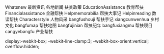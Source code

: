 Whatsnew  最新资讯 各地新闻 扶贫政策
EducationAssistance 教育帮扶
Financialassistance  金融帮扶
Helpmemorabilia   帮扶大事记
Helpinreading   数读帮扶
Characterstyle   人物风采
bangfushouji  帮扶手记
xiangcunwenhua  乡村文化
bangfumap  帮扶地图
bangfujinian 帮扶纪年
bangfuxiangmu 帮扶项目
cangyebangfu  产业帮扶




display:-webkit-box;
-webkit-line-clamp:3;
-webkit-box-orient:vertical;
overflow:hidden;